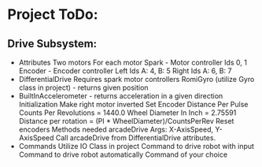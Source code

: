 # Project ToDo:

## Drive Subsystem: 
 * Attributes Two motors For each motor Spark - Motor controller Ids 0, 1 Encoder - Encoder controller Left Ids A: 4, B: 5 Right Ids A: 6, B: 7 
 * DifferentialDrive Requires spark motor controllers RomiGyro (utilize Gyro class in project) - returns given position
 * BuiltInAccelerometer - returns acceleration in a given direction Initialization Make right motor inverted Set Encoder Distance Per Pulse Counts Per Revolutions = 1440.0 Wheel Diameter In Inch = 2.75591 Distance per rotation = (PI * WheelDiameter)/CountsPerRev Reset encoders Methods needed arcadeDrive Args: X-AxisSpeed, Y-AxisSpeed Call arcadeDrive from DifferentialDrive attributes.
 * Commands Utilize IO Class in project Command to drive robot with input Command to drive robot automatically Command of your choice

